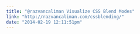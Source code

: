 ```yaml
---
title: "‏@razvancaliman Visualize CSS Blend Modes"
link: "http://razvancaliman.com/cssblending/"
date: "2014-02-19 12:11:51pm"
---
```

